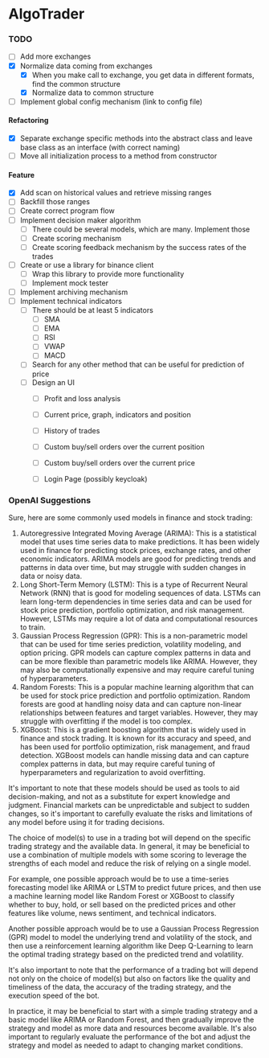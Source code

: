 # AlgoTrader



### TODO
- [ ] Add more exchanges
- [X] Normalize data coming from exchanges
  - [X] When you make call to exchange, you get data in different formats, find the common structure
  - [X] Normalize data to common structure
- [ ] Implement global config mechanism (link to config file)

#### Refactoring
- [X] Separate exchange specific methods into the abstract class and leave base class as an interface (with correct naming)
- [ ] Move all initialization process to a method from constructor

#### Feature
- [X] Add scan on historical values and retrieve missing ranges
- [ ] Backfill those ranges
- [ ] Create correct program flow
- [ ] Implement decision maker algorithm
  - [ ] There could be several models, which are many. Implement those
  - [ ] Create scoring mechanism
  - [ ] Create scoring feedback mechanism by the success rates of the trades
- [ ] Create or use a library for binance client
  - [ ] Wrap this library to provide more functionality
  - [ ] Implement mock tester
- [ ] Implement archiving mechanism
- [ ] Implement technical indicators
  - [ ] There should be at least 5 indicators
    - [ ] SMA
    - [ ] EMA
    - [ ] RSI
    - [ ] VWAP
    - [ ] MACD
  - [ ] Search for any other method that can be useful for prediction of price
  - [ ] Design an UI
    - [ ] Profit and loss analysis
    - [ ] Current price, graph, indicators and position
    - [ ] History of trades
    - [ ] Custom buy/sell orders over the current position
    - [ ] Custom buy/sell orders over the current price
    - [ ] Login Page (possibly keycloak)


### OpenAI Suggestions

Sure, here are some commonly used models in finance and stock trading:

1. Autoregressive Integrated Moving Average (ARIMA): This is a statistical model that uses time series data to make predictions. It has been widely used in finance for predicting stock prices, exchange rates, and other economic indicators. ARIMA models are good for predicting trends and patterns in data over time, but may struggle with sudden changes in data or noisy data.
2. Long Short-Term Memory (LSTM): This is a type of Recurrent Neural Network (RNN) that is good for modeling sequences of data. LSTMs can learn long-term dependencies in time series data and can be used for stock price prediction, portfolio optimization, and risk management. However, LSTMs may require a lot of data and computational resources to train.
3. Gaussian Process Regression (GPR): This is a non-parametric model that can be used for time series prediction, volatility modeling, and option pricing. GPR models can capture complex patterns in data and can be more flexible than parametric models like ARIMA. However, they may also be computationally expensive and may require careful tuning of hyperparameters.
4. Random Forests: This is a popular machine learning algorithm that can be used for stock price prediction and portfolio optimization. Random forests are good at handling noisy data and can capture non-linear relationships between features and target variables. However, they may struggle with overfitting if the model is too complex.
5. XGBoost: This is a gradient boosting algorithm that is widely used in finance and stock trading. It is known for its accuracy and speed, and has been used for portfolio optimization, risk management, and fraud detection. XGBoost models can handle missing data and can capture complex patterns in data, but may require careful tuning of hyperparameters and regularization to avoid overfitting.

It's important to note that these models should be used as tools to aid decision-making, and not as a substitute for expert knowledge and judgment. Financial markets can be unpredictable and subject to sudden changes, so it's important to carefully evaluate the risks and limitations of any model before using it for trading decisions.

The choice of model(s) to use in a trading bot will depend on the specific trading strategy and the available data. In general, it may be beneficial to use a combination of multiple models with some scoring to leverage the strengths of each model and reduce the risk of relying on a single model.

For example, one possible approach would be to use a time-series forecasting model like ARIMA or LSTM to predict future prices, and then use a machine learning model like Random Forest or XGBoost to classify whether to buy, hold, or sell based on the predicted prices and other features like volume, news sentiment, and technical indicators.

Another possible approach would be to use a Gaussian Process Regression (GPR) model to model the underlying trend and volatility of the stock, and then use a reinforcement learning algorithm like Deep Q-Learning to learn the optimal trading strategy based on the predicted trend and volatility.

It's also important to note that the performance of a trading bot will depend not only on the choice of model(s) but also on factors like the quality and timeliness of the data, the accuracy of the trading strategy, and the execution speed of the bot.

In practice, it may be beneficial to start with a simple trading strategy and a basic model like ARIMA or Random Forest, and then gradually improve the strategy and model as more data and resources become available. It's also important to regularly evaluate the performance of the bot and adjust the strategy and model as needed to adapt to changing market conditions.